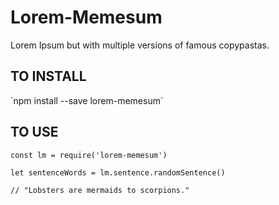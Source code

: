 # Lorem-Memesum

Lorem Ipsum but with multiple versions of famous copypastas.

<h2>TO INSTALL</h2>
`npm install --save lorem-memesum`

<h2>TO USE</h2>

```
const lm = require('lorem-memesum')

let sentenceWords = lm.sentence.randomSentence()

// "Lobsters are mermaids to scorpions."
```

